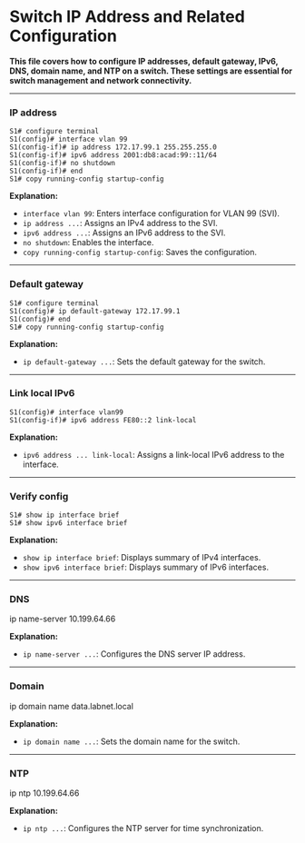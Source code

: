 # Switch IP Address and Related Configuration

**This file covers how to configure IP addresses, default gateway, IPv6, DNS, domain name, and NTP on a switch. These settings are essential for switch management and network connectivity.**

---

### IP address

```
S1# configure terminal
S1(config)# interface vlan 99
S1(config-if)# ip address 172.17.99.1 255.255.255.0
S1(config-if)# ipv6 address 2001:db8:acad:99::11/64
S1(config-if)# no shutdown
S1(config-if)# end
S1# copy running-config startup-config
```
**Explanation:**
- `interface vlan 99`: Enters interface configuration for VLAN 99 (SVI).
- `ip address ...`: Assigns an IPv4 address to the SVI.
- `ipv6 address ...`: Assigns an IPv6 address to the SVI.
- `no shutdown`: Enables the interface.
- `copy running-config startup-config`: Saves the configuration.

---

### Default gateway

```
S1# configure terminal
S1(config)# ip default-gateway 172.17.99.1
S1(config)# end
S1# copy running-config startup-config
```
**Explanation:**
- `ip default-gateway ...`: Sets the default gateway for the switch.

---

### Link local IPv6

```
S1(config)# interface vlan99
S1(config-if)# ipv6 address FE80::2 link-local
```
**Explanation:**
- `ipv6 address ... link-local`: Assigns a link-local IPv6 address to the interface.

---

### Verify config

```
S1# show ip interface brief
S1# show ipv6 interface brief
```
**Explanation:**
- `show ip interface brief`: Displays summary of IPv4 interfaces.
- `show ipv6 interface brief`: Displays summary of IPv6 interfaces.

---

### DNS

ip name-server 10.199.64.66

**Explanation:**  
- `ip name-server ...`: Configures the DNS server IP address.

---

### Domain

ip domain name data.labnet.local

**Explanation:**  
- `ip domain name ...`: Sets the domain name for the switch.

---

### NTP

ip ntp 10.199.64.66

**Explanation:**  
- `ip ntp ...`: Configures the NTP server for time synchronization.